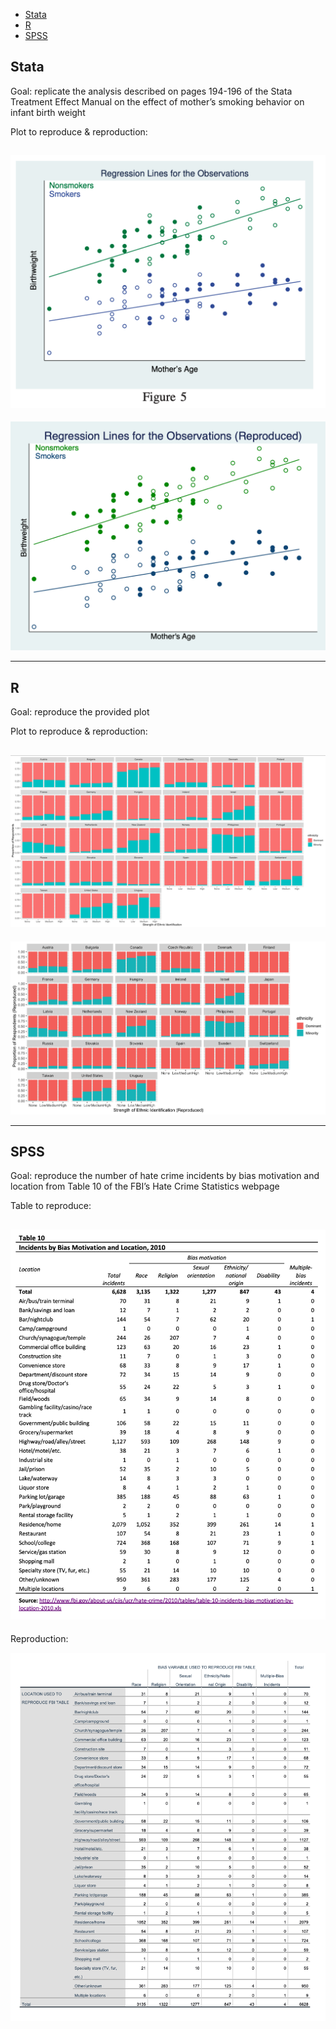 - [Stata](#stata)
- [R](#r)
- [SPSS](#spss)

## Stata

Goal:  replicate the analysis described on pages 194-196 of the Stata Treatment Effect Manual on the effect of mother’s smoking behavior on infant birth weight

Plot to reproduce & reproduction:

![plot to reproduce](stata1.png)
---
![reproduction](stata2.png)

---



## R

Goal: reproduce the provided plot

Plot to reproduce & reproduction:

![plot to reproduce](r1.png)
---
![reproduction](r2.png)





---



## SPSS

Goal: reproduce the number of hate crime incidents by bias motivation and location from Table 10 of the FBI’s Hate Crime Statistics webpage

Table to reproduce:

![Table to reproduce](spss1.png)
---
Reproduction:

![Reproduction](spss2.png)

